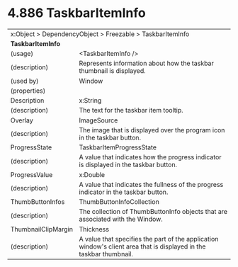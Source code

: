 <html dir="LTR" xmlns:mshelp="http://msdn.microsoft.com/mshelp" xmlns:ddue="http://ddue.schemas.microsoft.com/authoring/2003/5" xmlns:xlink="http://www.w3.org/1999/xlink" xmlns:tool="http://www.microsoft.com/tooltip">

<body>
 <input type="hidden" id="userDataCache" class="userDataStyle">
 <input type="hidden" id="hiddenScrollOffset">
 <img id="dropDownImage" style="display:none; height:0; width:0;" src="../local/drpdown.gif">
 <img id="dropDownHoverImage" style="display:none; height:0; width:0;" src="../local/drpdown_orange.gif">
 <img id="collapseImage" style="display:none; height:0; width:0;" src="../local/collapse.gif">
 <img id="expandImage" style="display:none; height:0; width:0;" src="../local/exp.gif">
 <img id="collapseAllImage" style="display:none; height:0; width:0;" src="../local/collall.gif">
 <img id="expandAllImage" style="display:none; height:0; width:0;" src="../local/expall.gif">
 <img id="copyImage" style="display:none; height:0; width:0;" src="../local/copycode.gif">
 <img id="copyHoverImage" style="display:none; height:0; width:0;" src="../local/copycodeHighlight.gif">
 <div id="header"><h1 class="heading">4.886 TaskbarItemInfo</h1></div>

 <div id="mainSection">
 <div id="mainBody">
 <div id="allHistory" class="saveHistory" onsave="saveAll()" onload="loadAll()"></div>
 <p xmlns:wsd="http://wsdev.schemas.microsoft.com/authoring/2008/2" xmlns:msxsl="urn:schemas-microsoft-com:xslt" xmlns:script="urn:script" xmlns:build="urn:build">
 </p>
 <div id="sectionSection0" class="section" name="collapseableSection">
 <content xmlns="http://ddue.schemas.microsoft.com/authoring/2003/5" xmlns:wsd="http://wsdev.schemas.microsoft.com/authoring/2008/2" xmlns:msxsl="urn:schemas-microsoft-com:xslt" xmlns:script="urn:script" xmlns:build="urn:build">
 </content>
 </div>
 <div id="sectionSection1" class="section" name="collapseableSection">
 <content xmlns="http://ddue.schemas.microsoft.com/authoring/2003/5" xmlns:wsd="http://wsdev.schemas.microsoft.com/authoring/2008/2" xmlns:msxsl="urn:schemas-microsoft-com:xslt" xmlns:script="urn:script" xmlns:build="urn:build">
 <table class="ProtocolAuthoredTable" xmlns="">
 <tr><td colspan="2">
<mshelp:link keywords="c0d383e4-fcdb-4546-a06b-81c262fe2a5e" tabindex="0">x:Object</mshelp:link> &gt; <mshelp:link keywords="44a6e58f-41e0-4602-b1d2-75a9b44a5acb" tabindex="0">DependencyObject</mshelp:link> &gt; <mshelp:link keywords="14abf0ee-8f63-4ed1-80bd-0b71e55f11cb" tabindex="0">Freezable</mshelp:link> &gt; <mshelp:link keywords="c3bd174a-56a1-40af-bbf5-d78c448dfa96" tabindex="0">TaskbarItemInfo</mshelp:link> </td>
 </tr>
 <tr><td colspan="2">
 <b>TaskbarItemInfo</b> </td>
 </tr>
 <tr><td><div class="indent0">(usage)</div></td>
 <td>&lt;TaskbarItemInfo /&gt;</td>
 </tr>
 <tr><td><div class="indent0">(description)</div></td>
 <td>Represents information about how the taskbar thumbnail is displayed.</td>
 </tr>
 <tr><td><div class="indent0">(used by)</div></td>
 <td><mshelp:link keywords="8ad5d446-84bb-4920-beff-089be4ce7d13" tabindex="0">Window</mshelp:link></td>
 </tr>
 <tr><td><div class="indent0">(properties)</div></td>
 <td></td>
 </tr>
 <tr><td><div class="indent2">Description</div></td>
 <td><mshelp:link keywords="34869e25-9e8d-49b4-b204-87bf0cf447ae" tabindex="0">x:String</mshelp:link></td>
 </tr>
 <tr><td><div class="indent4">(description)</div></td>
 <td>The text for the taskbar item tooltip.</td>
 </tr>
 <tr><td><div class="indent2">Overlay</div></td>
 <td><mshelp:link keywords="e510030a-2477-4ea1-8b71-fc9ac7e244a5" tabindex="0">ImageSource</mshelp:link></td>
 </tr>
 <tr><td><div class="indent4">(description)</div></td>
 <td>The image that is displayed over the program icon in the taskbar button.</td>
 </tr>
 <tr><td><div class="indent2">ProgressState</div></td>
 <td><mshelp:link keywords="53f7d482-1f92-44d6-be66-e825fdd6ec1c" tabindex="0">TaskbarItemProgressState</mshelp:link></td>
 </tr>
 <tr><td><div class="indent4">(description)</div></td>
 <td>A value that indicates how the progress indicator is displayed in the taskbar button.</td>
 </tr>
 <tr><td><div class="indent2">ProgressValue</div></td>
 <td><mshelp:link keywords="19251929-7346-482e-8521-cd221205d449" tabindex="0">x:Double</mshelp:link></td>
 </tr>
 <tr><td><div class="indent4">(description)</div></td>
 <td>A value that indicates the fullness of the progress indicator in the taskbar button.</td>
 </tr>
 <tr><td><div class="indent2">ThumbButtonInfos</div></td>
 <td><mshelp:link keywords="75ea24a1-d10e-424e-9017-f1b6aece60c1" tabindex="0">ThumbButtonInfoCollection</mshelp:link></td>
 </tr>
 <tr><td><div class="indent4">(description)</div></td>
 <td>The collection of ThumbButtonInfo objects that are associated with the Window.</td>
 </tr>
 <tr><td><div class="indent2">ThumbnailClipMargin</div></td>
 <td><mshelp:link keywords="3dce6814-0865-40cb-981e-11f6066a42db" tabindex="0">Thickness</mshelp:link></td>
 </tr>
 <tr><td><div class="indent4">(description)</div></td>
 <td>A value that specifies the part of the application window's client area that is displayed in the taskbar thumbnail.</td>
 </tr>
</table>
 </content>
 </div>
 <!--[if gte IE 5]>
 <tool:tip element="languageFilterToolTip" avoidmouse="false"/>
 <![endif]-->
 </div>
 <a name="feedback"></a><span></span>
 </div>
</body></html>
